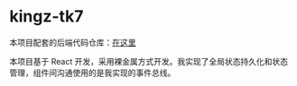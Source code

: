 # kingz-tk7

本项目配套的后端代码仓库：[在这里](https://gitee.com/liurxc4/kz-tk7)

本项目基于 React 开发，采用裸金属方式开发。我实现了全局状态持久化和状态管理，组件间沟通使用的是我实现的事件总线。
